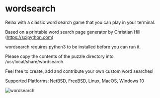 # wordsearch

Relax with a classic word search game that you can play in your terminal.

Based on a printable word search page generator by Christian Hill (https://scipython.com)

wordsearch requires python3 to be installed before you can run it.

Please copy the contents of the puzzle directory into /usr/local/share/wordsearch. 

Feel free to create, add and contribute your own custom word searches!

Supported Platforms: NetBSD, FreeBSD, Linux, MacOS, Windows 10

![wordsearch](https://user-images.githubusercontent.com/84298137/134269853-260fcbbe-1276-4f64-ab54-b12414c09150.jpg)
